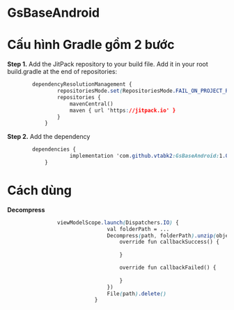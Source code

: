 # GsBaseAndroid

# Cấu hình Gradle gồm 2 bước

**Step 1.** Add the JitPack repository to your build file. Add it in your root build.gradle at the end of repositories:
```css
        dependencyResolutionManagement {
                repositoriesMode.set(RepositoriesMode.FAIL_ON_PROJECT_REPOS)
                repositories {
                    mavenCentral()
                    maven { url 'https://jitpack.io' }
                }
            }
```

**Step 2.** Add the dependency
```css
        dependencies {
                    implementation 'com.github.vtabk2:GsBaseAndroid:1.0.4'
            }
```

# Cách dùng

**Decompress**

```css
                viewModelScope.launch(Dispatchers.IO) {
                                val folderPath = ...
                                Decompress(path, folderPath).unzip(object : Decompress.Callback {
                                    override fun callbackSuccess() {
                                     
                                    }

                                    override fun callbackFailed() {
                                    
                                    }
                                })
                                File(path).delete()
                            }
```
